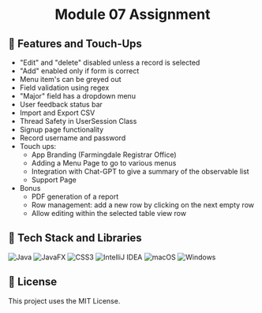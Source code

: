 <h1 align="center">Module 07 Assignment</h1>

## 🚀 Features and Touch-Ups
- "Edit" and "delete" disabled unless a record is selected
- "Add" enabled only if form is correct
- Menu item's can be greyed out
- Field validation using regex
- "Major" field has a dropdown menu 
- User feedback status bar
- Import and Export CSV
- Thread Safety in UserSession Class
- Signup page functionality
- Record username and password
- Touch ups: 
  - App Branding (Farmingdale Registrar Office)
  - Adding a Menu Page to go to various menus 
  - Integration with Chat-GPT to give a summary of the observable list
  - Support Page
- Bonus
  - PDF generation of a report
  - Row management: add a new row by clicking on the next empty row
  - Allow editing within the selected table view row 

## 🧰 Tech Stack and Libraries
![Java](https://img.shields.io/badge/java-%23ED8B00.svg?style=for-the-badge&logo=openjdk&logoColor=white)
![JavaFX](https://img.shields.io/badge/javafx-%23FF0000.svg?style=for-the-badge&logo=javafx&logoColor=white)
![CSS3](https://img.shields.io/badge/css3-%231572B6.svg?style=for-the-badge&logo=css3&logoColor=white)
![IntelliJ IDEA](https://img.shields.io/badge/IntelliJIDEA-000000.svg?style=for-the-badge&logo=intellij-idea&logoColor=white)
![macOS](https://img.shields.io/badge/mac%20os-000000?style=for-the-badge&logo=macos&logoColor=F0F0F0)
![Windows](https://img.shields.io/badge/Windows-0078D6?style=for-the-badge&logo=windows&logoColor=white)

## 📝 License
This project uses the MIT License. 